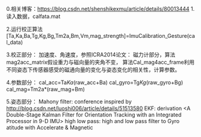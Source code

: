 0.相关博客：https://blog.csdn.net/shenshikexmu/article/details/80013444
1.读入数据，calfata.mat

2.运行校正算法
   [Ta,Ka,Ba,Tg,Kg,Bg,Tm2a,Bm,Vm,mag_strength]=ImuCalibration_Gesture(cal_data)


3.校正部分：
   加速度、角速度，参照ICRA2014论文：<A Robust and Easy to implement method for imu
                                   calibration without External Equipments>
   磁力计部分，算法mag2acc_matrix假设重力与磁向量的夹角不变，
              算法Cal_mag4acc_frame利用不同姿态下传感器感受的磁通向量的变化与姿态变化的相关性，计算参数。

4.参数部分：
  cal_acc=Ta*Ka*(raw_acc+Ba)
  cal_gyro=Tg*Kg*(raw_gyro+Bg)
  cal_mag=Tm2a*(raw_mag+Bm)
   
5.姿态部分：
   Mahony filter:
   conference <Nonlinear Complementery Filters on the Special Orthogonal Group>
   inspired by    http://blog.csdn.net/luoshi006/article/details/51513580
   EKF:
   derivation <A Double-Stage Kalman Filter for Orientation Tracking with 
               an Integrated Processor in 9-D IMU>
   high low pass:
   high and low pass filter to Gyro atitude with Accelerate & Magnetic
   


